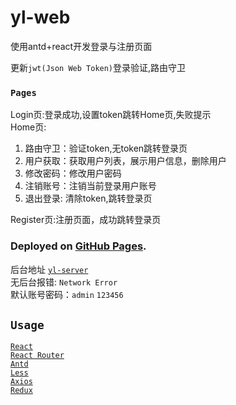 # yl-web

使用antd+react开发登录与注册页面

更新`jwt(Json Web Token)`登录验证,路由守卫  
### `Pages`
Login页:登录成功,设置token跳转Home页,失败提示  
Home页:    
  1. 路由守卫：验证token,无token跳转登录页  
  2. 用户获取：获取用户列表，展示用户信息，删除用户
  3. 修改密码：修改用户密码
  4. 注销账号：注销当前登录用户账号
  5. 退出登录: 清除token,跳转登录页  


Register页:注册页面，成功跳转登录页       
### Deployed on [GitHub Pages](https://inditf.github.io/yl-web/).
后台地址 [`yl-server`](https://github.com/inditf/yl-server)  
无后台报错: `Network Error`  
默认账号密码：`admin` `123456`
## `Usage`
[`React`](https://react.docschina.org/)  
[`React Router`](https://reactrouter.com/en/main)  
[`Antd`](https://ant.design/docs/react/introduce)   
[`Less`](https://less.bootcss.com/)   
[`Axios`](https://axios-http.com/zh/docs/intro)  
[`Redux`](https://cn.redux.js.org/)
 

